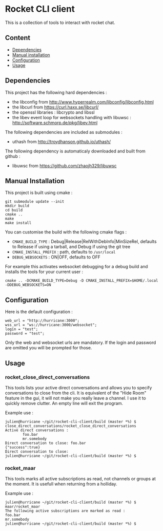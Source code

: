 # Rocket CLI client

This is a collection of tools to interact with rocket chat.

## Content

- [Dependencies](#dependencies)
- [Manual installation](#manual-installation)
- [Configuration](#configuration)
- [Usage](#usage)

## Dependencies

This project has the following hard dependencies :
- the libconfig from http://www.hyperrealm.com/libconfig/libconfig.html
- the libcurl from https://curl.haxx.se/libcurl/
- the openssl libraries : libcrypto and libssl
- the libev event loop for websockets handling with libuwsc : http://software.schmorp.de/pkg/libev.html

The following dependencies are included as submodules :
- uthash from http://troydhanson.github.io/uthash/

The following dependency is automaticaly downloaded and built from github :
- libuwsc from https://github.com/zhaojh329/libuwsc

## Manual Installation

This project is built using cmake :
```
git submodule update --init
mkdir build
cd build
cmake ..
make
make install
```

You can customise the build with the following cmake flags :

- `CMAKE_BUILD_TYPE` : Debug|Release|RelWithDebInfo|MinSizeRel, defaults to Release if using a tarball, and Debug if using the git tree
- `CMAKE_INSTALL_PREFIX` : path, defaults to `/usr/local`
- `DEBUG_WEBSOCKETS` : ON|OFF, defaults to OFF

For example this activates websocket debugging for a debug build and installs the tools for your current user :

`cmake .. -DCMAKE_BUILD_TYPE=Debug -D CMAKE_INSTALL_PREFIX=$HOME/.local -DDEBUG_WEBSOCKETS=ON`

## Configuration

Here is the default configuration :
```
web_url = "http://hurricane:3000";
wss_url = "ws://hurricane:3000/websocket";
login = "test";
password = "test";
```

Only the web and websocket urls are mandatory. If the login and password are omitted you will be prompted for those.

## Usage

### rocket_close_direct_conversations

This tools lists your active direct conversations and allows you to specify conversations to close from the cli. It is equivalent of the "Hide Room" feature in the gui, it will not make you
really leave a channel. I use it to quickly remove clutter. An empty line will exit the program.

Example use :
```
julien@hurricane ~/git/rocket-cli-client/build (master *%) $ close_direct_conversations/rocket_close_direct_conversations
Active direct conversations :
        foo.bar
        mr.somebody
Direct conversation to close: foo.bar
{"success":true}
Direct conversation to close:
julien@hurricane ~/git/rocket-cli-client/build (master *%) $
```

### rocket_maar

This tools marks all active subscriptions as read, not channels or groups at the moment. It is usefull when returning from a holliday.

Example use :
```
julien@hurricane ~/git/rocket-cli-client/build (master *%) $ maar/rocket_maar
The following active subscriptions are marked as read :
foo.bar
mr.somebody
julien@hurricane ~/git/rocket-cli-client/build (master *%) $
```

